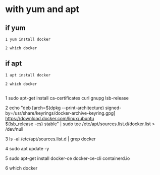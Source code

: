 # with yum and apt 
   ## if yum 
    1 yum install docker
   
    2 which docker
   
   ## if apt
    1 apt install docker
   
    2 which docker
   

##  

   1  sudo apt-get install ca-certificates curl gnupg lsb-release
   
   2  echo "deb [arch=$(dpkg --print-architecture) signed-by=/usr/share/keyrings/docker-archive-keyring.gpg] https://download.docker.com/linux/ubuntu \
      $(lsb_release -cs) stable" | sudo tee /etc/apt/sources.list.d/docker.list > /dev/null
      
   3  ls -al /etc/apt/sources.list.d | grep docker
   
   4  sudo apt update -y

   5  sudo apt-get install docker-ce docker-ce-cli containerd.io

   6  which docker

